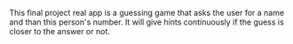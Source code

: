 This final project real app is a guessing game that asks the user for a name and than this person's number. It will give hints continuously if the guess is closer to the answer or not.
